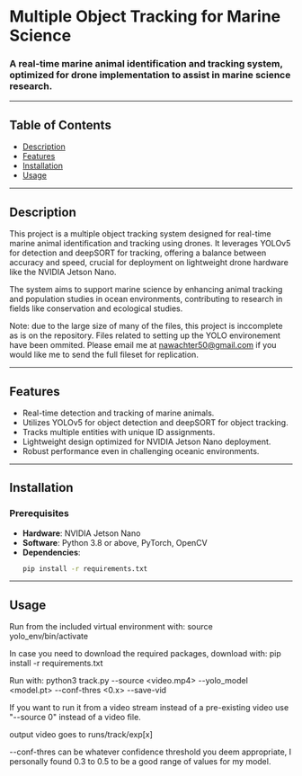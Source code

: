 # **Multiple Object Tracking for Marine Science**

### A real-time marine animal identification and tracking system, optimized for drone implementation to assist in marine science research.

---

## **Table of Contents**
- [Description](#description)
- [Features](#features)
- [Installation](#installation)
- [Usage](#usage)

---

## **Description**
This project is a multiple object tracking system designed for real-time marine animal identification and tracking using drones. It leverages YOLOv5 for detection and deepSORT for tracking, offering a balance between accuracy and speed, crucial for deployment on lightweight drone hardware like the NVIDIA Jetson Nano.

The system aims to support marine science by enhancing animal tracking and population studies in ocean environments, contributing to research in fields like conservation and ecological studies.

Note: due to the large size of many of the files, this project is inccomplete as is on the repository. Files related to setting up the YOLO environement have been ommited. Please email me at nawachter50@gmail.com if you would like me to send the full fileset for replication.

---

## **Features**
- Real-time detection and tracking of marine animals.
- Utilizes YOLOv5 for object detection and deepSORT for object tracking.
- Tracks multiple entities with unique ID assignments.
- Lightweight design optimized for NVIDIA Jetson Nano deployment.
- Robust performance even in challenging oceanic environments.

---

## **Installation**
### **Prerequisites**
- **Hardware**: NVIDIA Jetson Nano
- **Software**: Python 3.8 or above, PyTorch, OpenCV
- **Dependencies**:
  ```bash
  pip install -r requirements.txt

---

## **Usage**
Run from the included virtual environment with:
source yolo_env/bin/activate

In case you need to download the required packages, download with:
pip install -r requirements.txt

Run with:
python3 track.py --source <video.mp4> --yolo_model <model.pt> --conf-thres <0.x> --save-vid

If you want to run it from a video stream instead of a pre-existing video use "--source 0" instead of a video file.

output video goes to runs/track/exp[x]

--conf-thres can be whatever confidence threshold you deem appropriate, I personally found 0.3 to 0.5 to be a good range of values for my model.

